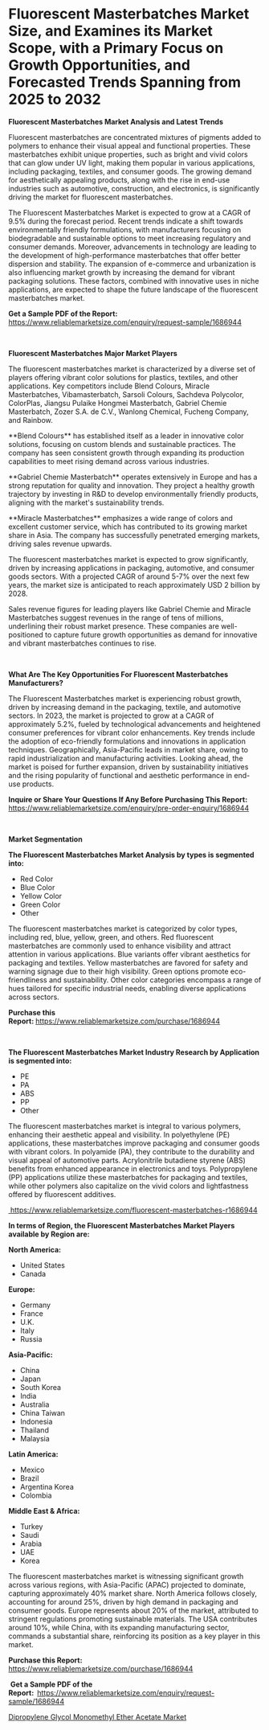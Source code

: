 <p><h1>Fluorescent Masterbatches Market Size, and Examines its Market Scope, with a Primary Focus on Growth Opportunities, and Forecasted Trends Spanning from 2025 to 2032</h1></p><p><strong>Fluorescent Masterbatches Market Analysis and Latest Trends</strong></p>
<p><p>Fluorescent masterbatches are concentrated mixtures of pigments added to polymers to enhance their visual appeal and functional properties. These masterbatches exhibit unique properties, such as bright and vivid colors that can glow under UV light, making them popular in various applications, including packaging, textiles, and consumer goods. The growing demand for aesthetically appealing products, along with the rise in end-use industries such as automotive, construction, and electronics, is significantly driving the market for fluorescent masterbatches.</p><p>The Fluorescent Masterbatches Market is expected to grow at a CAGR of 9.5% during the forecast period. Recent trends indicate a shift towards environmentally friendly formulations, with manufacturers focusing on biodegradable and sustainable options to meet increasing regulatory and consumer demands. Moreover, advancements in technology are leading to the development of high-performance masterbatches that offer better dispersion and stability. The expansion of e-commerce and urbanization is also influencing market growth by increasing the demand for vibrant packaging solutions. These factors, combined with innovative uses in niche applications, are expected to shape the future landscape of the fluorescent masterbatches market.</p></p>
<p><strong>Get a Sample PDF of the Report:&nbsp;</strong> <a href="https://www.reliablemarketsize.com/enquiry/request-sample/1686944?utm_campaign=2445&utm_medium=2&utm_source=Github&utm_content=ia&utm_term=02042025&utm_id=fluorescent-masterbatches">https://www.reliablemarketsize.com/enquiry/request-sample/1686944</a></p>
<p>&nbsp;</p>
<p><strong>Fluorescent Masterbatches Major Market Players</strong></p>
<p><p>The fluorescent masterbatches market is characterized by a diverse set of players offering vibrant color solutions for plastics, textiles, and other applications. Key competitors include Blend Colours, Miracle Masterbatches, Vibamasterbatch, Sarsoli Colours, Sachdeva Polycolor, ColorPlas, Jiangsu Pulaike Hongmei Masterbatch, Gabriel Chemie Masterbatch, Zozer S.A. de C.V., Wanlong Chemical, Fucheng Company, and Rainbow.</p><p>**Blend Colours** has established itself as a leader in innovative color solutions, focusing on custom blends and sustainable practices. The company has seen consistent growth through expanding its production capabilities to meet rising demand across various industries.</p><p>**Gabriel Chemie Masterbatch** operates extensively in Europe and has a strong reputation for quality and innovation. They project a healthy growth trajectory by investing in R&D to develop environmentally friendly products, aligning with the market's sustainability trends.</p><p>**Miracle Masterbatches** emphasizes a wide range of colors and excellent customer service, which has contributed to its growing market share in Asia. The company has successfully penetrated emerging markets, driving sales revenue upwards.</p><p>The fluorescent masterbatches market is expected to grow significantly, driven by increasing applications in packaging, automotive, and consumer goods sectors. With a projected CAGR of around 5-7% over the next few years, the market size is anticipated to reach approximately USD 2 billion by 2028.</p><p>Sales revenue figures for leading players like Gabriel Chemie and Miracle Masterbatches suggest revenues in the range of tens of millions, underlining their robust market presence. These companies are well-positioned to capture future growth opportunities as demand for innovative and vibrant masterbatches continues to rise.</p></p>
<p>&nbsp;</p>
<p><strong>What Are The Key Opportunities For Fluorescent Masterbatches Manufacturers?</strong></p>
<p><p>The Fluorescent Masterbatches market is experiencing robust growth, driven by increasing demand in the packaging, textile, and automotive sectors. In 2023, the market is projected to grow at a CAGR of approximately 5.2%, fueled by technological advancements and heightened consumer preferences for vibrant color enhancements. Key trends include the adoption of eco-friendly formulations and innovations in application techniques. Geographically, Asia-Pacific leads in market share, owing to rapid industrialization and manufacturing activities. Looking ahead, the market is poised for further expansion, driven by sustainability initiatives and the rising popularity of functional and aesthetic performance in end-use products.</p></p>
<p><strong>Inquire or Share Your Questions If Any Before Purchasing This Report:</strong> <a href="https://www.reliablemarketsize.com/enquiry/pre-order-enquiry/1686944?utm_campaign=2445&utm_medium=2&utm_source=Github&utm_content=ia&utm_term=02042025&utm_id=fluorescent-masterbatches">https://www.reliablemarketsize.com/enquiry/pre-order-enquiry/1686944</a></p>
<p>&nbsp;</p>
<p><strong>Market Segmentation</strong></p>
<p><strong>The Fluorescent Masterbatches Market Analysis by types is segmented into:</strong></p>
<p><ul><li>Red Color</li><li>Blue Color</li><li>Yellow Color</li><li>Green Color</li><li>Other</li></ul></p>
<p><p>The fluorescent masterbatches market is categorized by color types, including red, blue, yellow, green, and others. Red fluorescent masterbatches are commonly used to enhance visibility and attract attention in various applications. Blue variants offer vibrant aesthetics for packaging and textiles. Yellow masterbatches are favored for safety and warning signage due to their high visibility. Green options promote eco-friendliness and sustainability. Other color categories encompass a range of hues tailored for specific industrial needs, enabling diverse applications across sectors.</p></p>
<p><strong>Purchase this Report:&nbsp;</strong><a href="https://www.reliablemarketsize.com/purchase/1686944?utm_campaign=2445&utm_medium=2&utm_source=Github&utm_content=ia&utm_term=02042025&utm_id=fluorescent-masterbatches">https://www.reliablemarketsize.com/purchase/1686944</a></p>
<p>&nbsp;</p>
<p><strong>The Fluorescent Masterbatches Market Industry Research by Application is segmented into:</strong></p>
<p><ul><li>PE</li><li>PA</li><li>ABS</li><li>PP</li><li>Other</li></ul></p>
<p><p>The fluorescent masterbatches market is integral to various polymers, enhancing their aesthetic appeal and visibility. In polyethylene (PE) applications, these masterbatches improve packaging and consumer goods with vibrant colors. In polyamide (PA), they contribute to the durability and visual appeal of automotive parts. Acrylonitrile butadiene styrene (ABS) benefits from enhanced appearance in electronics and toys. Polypropylene (PP) applications utilize these masterbatches for packaging and textiles, while other polymers also capitalize on the vivid colors and lightfastness offered by fluorescent additives.</p></p>
<p><a href="https://www.reliablemarketsize.com/fluorescent-masterbatches-r1686944?utm_campaign=2445&utm_medium=2&utm_source=Github&utm_content=ia&utm_term=02042025&utm_id=fluorescent-masterbatches">&nbsp;https://www.reliablemarketsize.com/fluorescent-masterbatches-r1686944</a></p>
<p><strong>In terms of Region, the Fluorescent Masterbatches Market Players available by Region are:</strong></p>
<p>
    <p> <strong> North America: </strong>
        <ul>
            <li>United States</li>
            <li>Canada</li>
        </ul>
        </p> 
    <p> <strong> Europe: </strong>
        <ul>
            <li>Germany</li>
            <li>France</li>
            <li>U.K.</li>
            <li>Italy</li>
            <li>Russia</li>
        </ul>
        </p> 
    <p> <strong> Asia-Pacific: </strong>
        <ul>
            <li>China</li>
            <li>Japan</li>
            <li>South Korea</li>
            <li>India</li>
            <li>Australia</li>
            <li>China Taiwan</li>
            <li>Indonesia</li>
            <li>Thailand</li>
            <li>Malaysia</li>
        </ul>
        </p> 
    <p> <strong> Latin America: </strong>
        <ul>
            <li>Mexico</li>
            <li>Brazil</li>
            <li>Argentina Korea</li>
            <li>Colombia</li>
        </ul>
        </p> 
    <p> <strong> Middle East & Africa: </strong>
        <ul>
            <li>Turkey</li>
            <li>Saudi</li>
            <li>Arabia</li>
            <li>UAE</li>
            <li>Korea</li>
        </ul>
    </p>
    </p>
<p><p>The fluorescent masterbatches market is witnessing significant growth across various regions, with Asia-Pacific (APAC) projected to dominate, capturing approximately 40% market share. North America follows closely, accounting for around 25%, driven by high demand in packaging and consumer goods. Europe represents about 20% of the market, attributed to stringent regulations promoting sustainable materials. The USA contributes around 10%, while China, with its expanding manufacturing sector, commands a substantial share, reinforcing its position as a key player in this market.</p></p>
<p><strong>Purchase this Report: </strong><a href="https://www.reliablemarketsize.com/purchase/1686944?utm_campaign=2445&utm_medium=2&utm_source=Github&utm_content=ia&utm_term=02042025&utm_id=fluorescent-masterbatches">https://www.reliablemarketsize.com/purchase/1686944</a></p>
<p>&nbsp;<strong>Get a Sample PDF of the Report:&nbsp;&nbsp;</strong><a href="https://www.reliablemarketsize.com/enquiry/request-sample/1686944?utm_campaign=2445&utm_medium=2&utm_source=Github&utm_content=ia&utm_term=02042025&utm_id=fluorescent-masterbatches">https://www.reliablemarketsize.com/enquiry/request-sample/1686944</a></p>
<p><strong></strong></p>
<p><p><a href="https://github.com/leopardmicheal7019/Market-Research-Report-List-1/blob/main/dipropylene-glycol-monomethyl-ether-acetate-market.md?utm_campaign=2445&utm_medium=2&utm_source=Github&utm_content=ia&utm_term=02042025&utm_id=fluorescent-masterbatches">Dipropylene Glycol Monomethyl Ether Acetate Market</a></p></p>